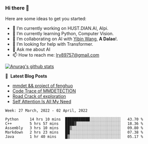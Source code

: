 ### Hi there 👋

<!--
**LRY89757/LRY89757** is a ✨ _special_ ✨ repository because its `README.md` (this file) appears on your GitHub profile.
-->
Here are some ideas to get you started:

- 🔭 I’m currently working on HUST.DIAN.AI, AIpi.
- 🌱 I’m currently learning Python, Computer Vision.
- 👯 I’m collaborating on AI with [Yibin Wang](https://github.com/flyleeee), **A Dalao**!.
- 🤔 I’m looking for help with Transformer.
- 💬 Ask me about AI
- 📫 How to reach me: lry89757@gmail.com
<!-- - 😄 Pronouns: ... -->
<!-- - ⚡ Fun fact: ... -->

[![Anurag's github stats](https://github-readme-stats.vercel.app/api?username=LRY89757)](https://github.com/anuraghazra/github-readme-stats)

📕 &nbsp;**Latest Blog Posts**
<!-- BLOG-POST-LIST:START -->
- [mmdet && project of fenghuo](https://lry89757.github.io/2021/11/09/mmdet-project-of-fenghuo/)
- [Code Trace of MMDETECTION](https://lry89757.github.io/2021/10/16/code-trace-of-mmdetection/)
- [Road Crack of exploration](https://lry89757.github.io/2021/10/04/lu-mian-lie-feng-shu-ju-ji-diao-yan/)
- [Self Attention Is All My Need](https://lry89757.github.io/2021/10/13/self-attention-is-all-my-need/)
<!-- - [God Mode in browsers: document.designMode = "on"](https://dev.to/gautamkrishnar/god-mode-in-browsers-document-designmode-on-2pmo) -->
<!-- BLOG-POST-LIST:END -->

<!--START_SECTION:waka-->
```text
Week: 27 March, 2022 - 02 April, 2022

Python     14 hrs 10 mins  ███████████░░░░░░░░░░░░░░   43.70 % 
C++        5 hrs 57 mins   ████▓░░░░░░░░░░░░░░░░░░░░   18.36 % 
Assembly   3 hrs 10 mins   ██▒░░░░░░░░░░░░░░░░░░░░░░   09.80 % 
Markdown   2 hrs 23 mins   ██░░░░░░░░░░░░░░░░░░░░░░░   07.38 % 
Java       1 hr 40 mins    █▒░░░░░░░░░░░░░░░░░░░░░░░   05.17 % 
```
<!--END_SECTION:waka-->

